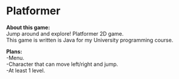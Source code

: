 Platformer  
==========

**About this game:**  
Jump around and explore! Platformer 2D game.  
This game is written is Java for my University programming course.  

**Plans:**  
-Menu.  
-Character that can move left/right and jump.  
-At least 1 level.  
